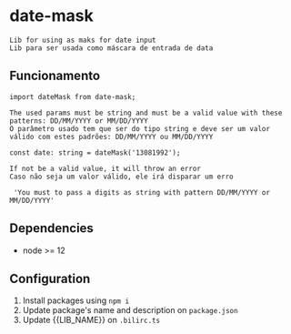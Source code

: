# date-mask
    Lib for using as maks for date input
    Lib para ser usada como máscara de entrada de data

## Funcionamento
 ``import dateMask from date-mask;``

    The used params must be string and must be a valid value with these patterns: DD/MM/YYYY or MM/DD/YYYY 
    O parâmetro usado tem que ser do tipo string e deve ser um valor válido com estes padrões: DD/MM/YYYY ou MM/DD/YYYY
 ``const date: string = dateMask('13081992');``

    If not be a valid value, it will throw an error
    Caso não seja um valor válido, ele irá disparar um erro 
 `` 'You must to pass a digits as string with pattern DD/MM/YYYY or MM/DD/YYYY'``   

## Dependencies
   * node >= 12

## Configuration
1. Install packages using `npm i`
2. Update package's name and description on `package.json`
3. Update {{LIB_NAME}} on `.bilirc.ts`